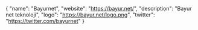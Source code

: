 {
  "name": "Bayurnet",
  "website": "https://bayur.net/",
  "description": "Bayur net teknoloji",
  "logo": "https://bayur.net/logo.png",
  "twitter": "https://twitter.com/bayurnet"
}
